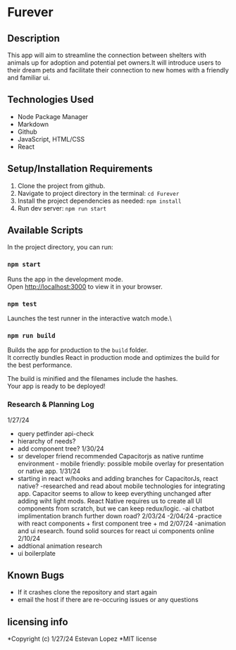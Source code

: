 # Furever

## Description
This app will aim to streamline the connection between shelters with animals up for adoption and potential pet owners.It will introduce users to their dream pets and facilitate their connection to new homes with a friendly and familiar ui. 

## Technologies Used

* Node Package Manager 
* Markdown
* Github
* JavaScript, HTML/CSS
* React



## Setup/Installation Requirements
1. Clone the project from github.
2. Navigate to project directory in the terminal:  `cd Furever`
3. Install the project dependencies as needed: `npm install`
4. Run dev server: `npm run start`


## Available Scripts

In the project directory, you can run:

### `npm start`
Runs the app in the development mode.\
Open [http://localhost:3000](http://localhost:3000) to view it in your browser.

### `npm test`

Launches the test runner in the interactive watch mode.\

### `npm run build`

Builds the app for production to the `build` folder.\
It correctly bundles React in production mode and optimizes the build for the best performance.

The build is minified and the filenames include the hashes.\
Your app is ready to be deployed!


### Research & Planning Log 
1/27/24
- query petfinder api-check
- hierarchy of needs?
- add component tree?
1/30/24
- sr developer friend recommended Capacitorjs as native runtime environment - mobile friendly: possible mobile overlay for presentation or native app.
 1/31/24
 - starting in react w/hooks and adding branches for CapacitorJs, react native?
 -researched and read about mobile technologies for integrating app.  Capacitor seems to allow to keep everything unchanged after adding wiht light mods. React Native requires us to create all UI components from scratch, but we can keep redux/logic. 
 -ai chatbot implimentation branch further down road? 
 2/03/24 -2/04/24
 -practice with react components + first component tree + md
 2/07/24
 -animation and ui research. found solid sources for react ui components online 
 2/10/24
 - addtional animation research
 - ui boilerplate 


## Known Bugs

* If it crashes clone the repository and start again
* email the host if there are re-occuring issues or any questions

## licensing info 
*Copyright (c) 1/27/24 Estevan Lopez
*MIT license 
